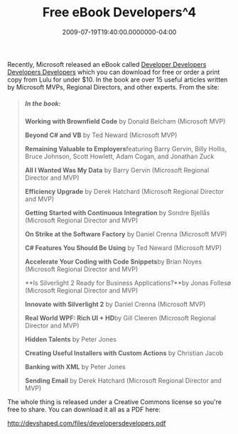 ﻿---
title: Free eBook Developers^4
date: "2009-07-19T19:40:00.0000000-04:00"
description: >-
featuredImage: img/free-ebook-developers-4-featured.png
---

Recently, Microsoft released an eBook called [Developer Developers Developers Developers](http://devshaped.com/book) which you can download for free or order a print copy from Lulu for under $10. In the book are over 15 useful articles written by Microsoft MVPs, Regional Directors, and other experts. From the site:

> ##### In the book:
>
> **Working with Brownfield Code** by Donald Belcham (Microsoft MVP)
>
> **Beyond C# and VB** by Ted Neward (Microsoft MVP)
>
> **Remaining Valuable to Employers**featuring Barry Gervin, Billy Hollis, Bruce Johnson, Scott Howlett, Adam Cogan, and Jonathan Zuck
>
> **All I Wanted Was My Data** by Barry Gervin (Microsoft Regional Director and MVP)
>
> **Efficiency Upgrade** by Derek Hatchard (Microsoft Regional Director and MVP)
>
> **Getting Started with Continuous Integration** by Sondre Bjellås (Microsoft Regional Director and MVP)
>
> **On Strike at the Software Factory** by Daniel Crenna (Microsoft MVP)
>
> **C# Features You Should Be Using** by Ted Neward (Microsoft MVP)
>
> **Accelerate Your Coding with Code Snippets**by Brian Noyes (Microsoft Regional Director and MVP)
>
> **Is Silverlight 2 Ready for Business Applications?**by Jonas Follesø (Microsoft Regional Director and MVP)
>
> **Innovate with Silverlight 2** by Daniel Crenna (Microsoft MVP)
>
> **Real World WPF: Rich UI + HD**by Gill Cleeren (Microsoft Regional Director and MVP)
>
> **Hidden Talents** by Peter Jones
>
> **Creating Useful Installers with Custom Actions** by Christian Jacob
>
> **Banking with XML** by Peter Jones
>
> **Sending Email** by Derek Hatchard (Microsoft Regional Director and MVP)

The whole thing is released under a Creative Commons license so you're free to share. You can download it all as a PDF here:

<http://devshaped.com/files/developersdevelopers.pdf>

